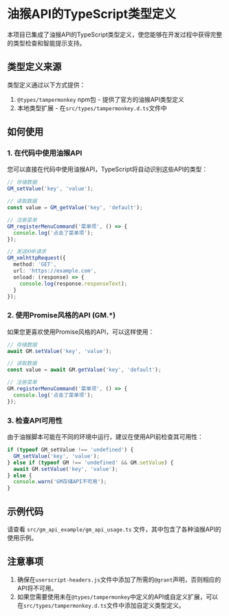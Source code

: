 # 油猴API的TypeScript类型定义

本项目已集成了油猴API的TypeScript类型定义，使您能够在开发过程中获得完整的类型检查和智能提示支持。

## 类型定义来源

类型定义通过以下方式提供：

1. `@types/tampermonkey` npm包 - 提供了官方的油猴API类型定义
2. 本地类型扩展 - 在`src/types/tampermonkey.d.ts`文件中

## 如何使用

### 1. 在代码中使用油猴API

您可以直接在代码中使用油猴API，TypeScript将自动识别这些API的类型：

```typescript
// 存储数据
GM_setValue('key', 'value');

// 读取数据
const value = GM_getValue('key', 'default');

// 注册菜单
GM_registerMenuCommand('菜单项', () => {
  console.log('点击了菜单项');
});

// 发送XHR请求
GM_xmlhttpRequest({
  method: 'GET',
  url: 'https://example.com',
  onload: (response) => {
    console.log(response.responseText);
  }
});
```

### 2. 使用Promise风格的API (GM.*)

如果您更喜欢使用Promise风格的API，可以这样使用：

```typescript
// 存储数据
await GM.setValue('key', 'value');

// 读取数据
const value = await GM.getValue('key', 'default');

// 注册菜单
GM.registerMenuCommand('菜单项', () => {
  console.log('点击了菜单项');
});
```

### 3. 检查API可用性

由于油猴脚本可能在不同的环境中运行，建议在使用API前检查其可用性：

```typescript
if (typeof GM_setValue !== 'undefined') {
  GM_setValue('key', 'value');
} else if (typeof GM !== 'undefined' && GM.setValue) {
  await GM.setValue('key', 'value');
} else {
  console.warn('GM存储API不可用');
}
```

## 示例代码

请查看 `src/gm_api_example/gm_api_usage.ts` 文件，其中包含了各种油猴API的使用示例。

## 注意事项

1. 确保在`userscript-headers.js`文件中添加了所需的`@grant`声明，否则相应的API将不可用。
2. 如果您需要使用未在`@types/tampermonkey`中定义的API或自定义扩展，可以在`src/types/tampermonkey.d.ts`文件中添加自定义类型定义。 